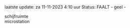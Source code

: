laatste update: 
za 11-11-2023  4:10   uur 
Status: FAALT - geel - 
<div class="service Y">schijfruimte</div><div class="service Y">microstation</div>